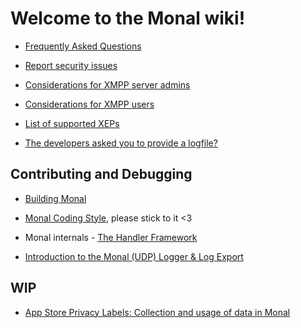 # **Welcome to the Monal wiki!**

- [Frequently Asked Questions](FAQ---Frequently-Asked-Questions)

- [Report security issues](https://github.com/monal-im/Monal/blob/develop/SECURITY.md)

- [Considerations for XMPP server admins](Considerations-for-XMPP-server-admins)

- [Considerations for XMPP users](Considerations-for-XMPP-users)

- [List of supported XEPs](https://github.com/monal-im/Monal/blob/develop/monal.doap)

- [The developers asked you to provide a logfile?](Introduction-to-Monal-Logging)

## Contributing and Debugging

- [Building Monal](Building-Monal)

- [Monal Coding Style](Code-style), please stick to it <3

- Monal internals - [The Handler Framework](Handler-Framework)

- [Introduction to the Monal (UDP) Logger & Log Export](Introduction-to-Monal-Logging)

## WIP
- [App Store Privacy Labels: Collection and usage of data in Monal](App-Store-Privacy-Labels)
